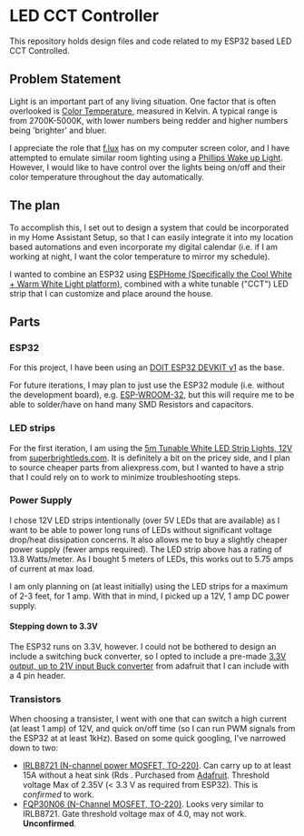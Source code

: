 # LED CCT Controller
This repository holds design files and code related to my ESP32 based LED CCT Controlled.

## Problem Statement
Light is an important part of any living situation. One factor that is often overlooked is [Color Temperature](https://www.westinghouselighting.com/color-temperature.aspx), measured in Kelvin. A typical range is from 2700K-5000K, with lower numbers being redder and higher numbers being 'brighter' and bluer. 

I appreciate the role that [f.lux](https://justgetflux.com/) has on my computer screen color, and I have attempted to emulate similar room lighting using a [Phillips Wake up Light](https://www.usa.philips.com/c-p/HF3471_60/wake-up-light). However, I would like to have control over the lights being on/off and their color temperature throughout the day automatically. 

## The plan
To accomplish this, I set out to design a system that could be incorporated in my Home Assistant Setup, so that I can easily integrate it into my location based automations and even incorporate my digital calendar (i.e. if I am working at night, I want the color temperature to mirror my schedule). 

I wanted to combine an ESP32 using [ESPHome (Specifically the Cool White + Warm White Light platform)](https://esphome.io/components/light/cwww.html), combined with a white tunable ("CCT") LED strip that I can customize and place around the house. 

## Parts

### ESP32
For this project, I have been using an [DOIT ESP32 DEVKIT v1](https://www.mischianti.org/wp-content/uploads/2021/03/ESP32-DOIT-DEV-KIT-v1-pinout-mischianti-1024x501.jpg) as the base. 

For future iterations, I may plan to just use the ESP32 module (i.e. without the development board), e.g. [ESP-WROOM-32](https://www.digikey.com/catalog/en/partgroup/esp-wroom-32/75395), but this will require me to be able to solder/have on hand many SMD Resistors and capacitors. 

### LED strips
For the first iteration, I am using the [5m Tunable White LED Strip Lights, 12V](https://www.superbrightleds.com/moreinfo/flexible-led-strip-lights/5m-tunable-white-led-strip-light-color-changing-led-tape-light-12v24v-ip20/5497/12019/) from [superbrightleds.com](superbrightleds.com). It is definitely a bit on the pricey side, and I plan to source cheaper parts from aliexpress.com, but I wanted to have a strip that I could rely on to work to minimize troubleshooting steps. 

### Power Supply
I chose 12V LED strips intentionally (over 5V LEDs that are available) as I want to be able to power long runs of LEDs without significant voltage drop/heat dissipation concerns. It also allows me to buy a slightly cheaper power supply (fewer amps required). The LED strip above has a rating of 13.8 Watts/meter. As I bought 5 meters of LEDs, this works out to 5.75 amps of current at max load. 

I am only planning on (at least initially) using the LED strips for a maximum of 2-3 feet, for 1 amp. With that in mind, I picked up a 12V, 1 amp DC power supply. 

#### Stepping down to 3.3V

The ESP32 runs on 3.3V, however. I could not be bothered to design an include a switching buck converter, so I opted to include a pre-made [3.3V output, up to 21V input Buck converter](https://www.adafruit.com/product/4683) from adafruit that I can include with a 4 pin header. 

### Transistors

When choosing a transister, I went with one that can switch a high current (at least 1 amp) of 12V, and quick on/off time (so I can run PWM signals from the ESP32 at at least 1kHz). Based on some quick googling, I've narrowed down to two: 

- [IRLB8721 (N-channel power MOSFET, TO-220)](https://octopart.com/irlb8721pbf-infineon-65874927?r=sp). Can carry up to at least 15A without a heat sink (Rds . Purchased from [Adafruit](https://www.adafruit.com/product/355). Threshold voltage Max of 2.35V (< 3.3 V as required from ESP32). This is *confirmed* to work. 
- [FQP30N06 (N-Channel MOSFET, TO-220)](https://octopart.com/fqp30n06-onsemi-84328004?r=sp). Looks very similar to IRLB8721. Gate threshold voltage max of 4.0, may not work. **Unconfirmed**.


